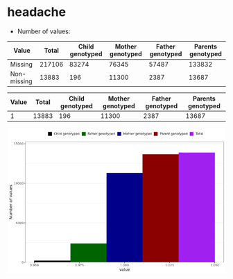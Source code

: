 # headache
- Number of values:

| Value | Total | Child genotyped | Mother genotyped | Father genotyped | Parents genotyped |
| ----- | ----- | --------------- | ---------------- | ---------------- |---------------- |
| Missing | 217106 | 83274 | 76345 | 57487 | 133832 |
| Non-missing | 13883 | 196 | 11300 | 2387 | 13687 |

| Value | Total | Child genotyped | Mother genotyped | Father genotyped | Parents genotyped |
| ----- | ----- | --------------- | ---------------- | ---------------- |---------------- |
| 1 | 13883 | 196 | 11300 | 2387 | 13687 |



![](headache_n.png)



